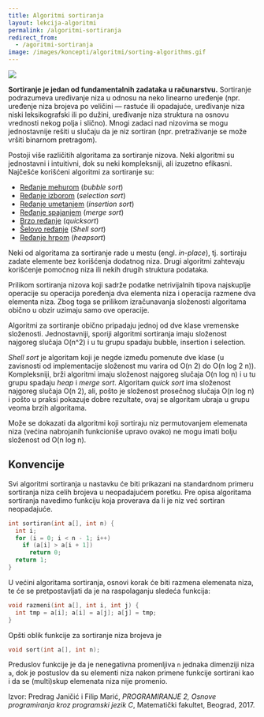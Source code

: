 ```yaml
---
title: Algoritmi sortiranja
layout: lekcija-algoritmi
permalink: /algoritmi-sortiranja
redirect_from:
  - /agoritmi-sortiranja
image: /images/koncepti/algoritmi/sorting-algorithms.gif
---
```


![]({{page.image}})

**Sortiranje je jedan od fundamentalnih zadataka u računarstvu.** Sortiranje podrazumeva uređivanje niza u odnosu na neko linearno uređenje (npr. uređenje niza brojeva po veličini — rastuće ili opadajuće, uređivanje niza niski leksikografski ili po dužini, uređivanje niza struktura na osnovu vrednosti nekog polja i slično). Mnogi zadaci nad nizovima se mogu jednostavnije rešiti u slučaju da je niz sortiran (npr. pretraživanje se može vršiti binarnom pretragom).

Postoji više različitih algoritama za sortiranje nizova. Neki algoritmi su jednostavni i intuitivni, dok su neki kompleksniji, ali izuzetno efikasni. Najčešće korišćeni algoritmi za sortiranje su:

- [Ređanje mehurom](/redjanje-mehurom) (_bubble sort_)
- [Ređanje izborom](/redjanje-izborom) (_selection sort_)
- [Ređanje umetanjem](/redjanje-umetanjem) (_insertion sort_)
- [Ređanje spajanjem](/redjanje-spajanjem) (_merge sort_)
- [Brzo ređanje](/brzo-redjanje) (_quicksort_)
- [Šelovo ređanje](/shelovo-redjanje) (*Shell sort*)
- [Ređanje hrpom](/redjanje-hrpom) (*heapsort*)

Neki od algoritama za sortiranje rade u mestu (engl. *in-place*), tj. sortiraju zadate elemente bez korišćenja dodatnog niza. Drugi algoritmi zahtevaju korišćenje pomoćnog niza ili nekih drugih struktura podataka.

Prilikom sortiranja nizova koji sadrže podatke netrivijalnih tipova najskuplje operacije su operacija poređenja dva elementa niza i operacija razmene dva elementa niza. Zbog toga se prilikom izračunavanja složenosti algoritama obično u obzir uzimaju samo ove operacije.

Algoritmi za sortiranje obično pripadaju jednoj od dve klase vremenske složenosti. Jednostavniji, sporiji algoritmi sortiranja imaju složenost najgoreg slučaja O(n^2) i u tu grupu spadaju bubble, insertion i selection.

*Shell sort* je algoritam koji je negde između pomenute dve klase (u zavisnosti od implementacije složenost mu varira od O(n 2) do O(n log 2 n)). Kompleksniji, brži algoritmi imaju složenost najgoreg slučaja O(n log n) i u tu grupu spadaju *heap* i *merge sort*. Algoritam *quick sort* ima složenost najgoreg slučaja O(n 2), ali, pošto je složenost prosečnog slučaja O(n log n) i pošto u praksi pokazuje dobre rezultate, ovaj se algoritam ubraja u grupu veoma brzih algoritama.

Može se dokazati da algoritmi koji sortiraju niz permutovanjem elemenata niza (većina nabrojanih funkcioniše upravo ovako) ne mogu imati bolju složenost od O(n log n).

## Konvencije

Svi algoritmi sortiranja u nastavku će biti prikazani na standardnom primeru sortiranja niza celih brojeva u neopadajućem poretku. Pre opisa algoritama sortiranja navedimo funkciju koja proverava da li je niz već sortiran neopadajuće.

```c
int sortiran(int a[], int n) {
  int i;
  for (i = 0; i < n - 1; i++)
    if (a[i] > a[i + 1])
      return 0;
  return 1;
}
```

U većini algoritama sortiranja, osnovi korak će biti razmena elemenata niza, te će se pretpostavljati da je na raspolaganju sledeća funkcija:

```c
void razmeni(int a[], int i, int j) {
  int tmp = a[i]; a[i] = a[j]; a[j] = tmp;
}
```

Opšti oblik funkcije za sortiranje niza brojeva je

```c
void sort(int a[], int n);
```

Preduslov funkcije je da je nenegativna promenljiva `n` jednaka dimenziji niza `a`, dok je postuslov da su elementi niza nakon primene funkcije sortirani kao i da se (multi)skup elemenata niza nije promenio.


Izvor: Predrag Janičić i Filip Marić, *PROGRAMIRANJE 2, Osnove programiranja kroz programski jezik C*, Matematički fakultet, Beograd, 2017.
